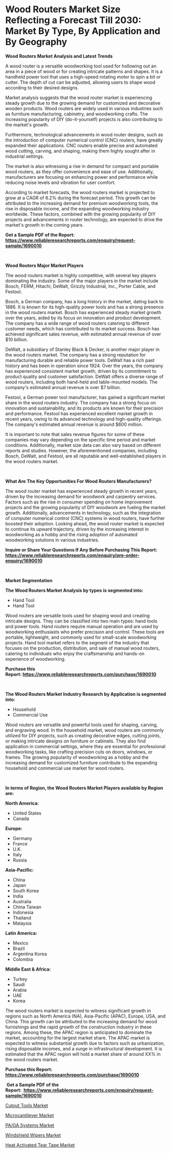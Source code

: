 <p><h1>Wood Routers Market Size Reflecting a Forecast Till 2030: Market By Type, By Application and By Geography</h1></p><p><strong>Wood Routers Market Analysis and Latest Trends</strong></p>
<p><p>A wood router is a versatile woodworking tool used for hollowing out an area in a piece of wood or for creating intricate patterns and shapes. It is a handheld power tool that uses a high-speed rotating motor to spin a bit or cutter. The depth of cut can be adjusted, allowing users to shape wood according to their desired designs.</p><p>Market analysis suggests that the wood router market is experiencing steady growth due to the growing demand for customized and decorative wooden products. Wood routers are widely used in various industries such as furniture manufacturing, cabinetry, and woodworking crafts. The increasing popularity of DIY (do-it-yourself) projects is also contributing to the market's growth.</p><p>Furthermore, technological advancements in wood router designs, such as the introduction of computer numerical control (CNC) routers, have greatly expanded their applications. CNC routers enable precise and automated wood cutting, carving, and shaping, making them highly sought after in industrial settings.</p><p>The market is also witnessing a rise in demand for compact and portable wood routers, as they offer convenience and ease of use. Additionally, manufacturers are focusing on enhancing power and performance while reducing noise levels and vibration for user comfort.</p><p>According to market forecasts, the wood routers market is projected to grow at a CAGR of 6.2% during the forecast period. This growth can be attributed to the increasing demand for premium woodworking tools, the rise in disposable income, and the expanding woodworking industry worldwide. These factors, combined with the growing popularity of DIY projects and advancements in router technology, are expected to drive the market's growth in the coming years.</p></p>
<p><strong>Get a Sample PDF of the Report:&nbsp; <a href="https://www.reliableresearchreports.com/enquiry/request-sample/1690010">https://www.reliableresearchreports.com/enquiry/request-sample/1690010</a></strong></p>
<p>&nbsp;</p>
<p><strong>Wood Routers Major Market Players</strong></p>
<p><p>The wood routers market is highly competitive, with several key players dominating the industry. Some of the major players in the market include Bosch, FERM, Hitachi, DeWalt, Grizzly Industrial, Inc., Porter Cable, and Festool. </p><p>Bosch, a German company, has a long history in the market, dating back to 1886. It is known for its high-quality power tools and has a strong presence in the wood routers market. Bosch has experienced steady market growth over the years, aided by its focus on innovation and product development. The company has a wide range of wood routers catering to different customer needs, which has contributed to its market success. Bosch has achieved significant sales revenue, with estimated annual revenue of over $10 billion.</p><p>DeWalt, a subsidiary of Stanley Black & Decker, is another major player in the wood routers market. The company has a strong reputation for manufacturing durable and reliable power tools. DeWalt has a rich past history and has been in operation since 1924. Over the years, the company has experienced consistent market growth, driven by its commitment to product quality and customer satisfaction. DeWalt offers a diverse range of wood routers, including both hand-held and table-mounted models. The company's estimated annual revenue is over $7 billion.</p><p>Festool, a German power tool manufacturer, has gained a significant market share in the wood routers industry. The company has a strong focus on innovation and sustainability, and its products are known for their precision and performance. Festool has experienced excellent market growth in recent years, owing to its advanced technology and high-quality offerings. The company's estimated annual revenue is around $600 million.</p><p>It is important to note that sales revenue figures for some of these companies may vary depending on the specific time period and market conditions. Additionally, market size data can also vary based on different reports and studies. However, the aforementioned companies, including Bosch, DeWalt, and Festool, are all reputable and well-established players in the wood routers market.</p></p>
<p>&nbsp;</p>
<p><strong>What Are The Key Opportunities For Wood Routers Manufacturers?</strong></p>
<p><p>The wood router market has experienced steady growth in recent years, driven by the increasing demand for woodwork and carpentry services. Factors such as the rise in consumer spending on home improvement projects and the growing popularity of DIY woodwork are fueling the market growth. Additionally, advancements in technology, such as the integration of computer numerical control (CNC) systems in wood routers, have further boosted their adoption. Looking ahead, the wood router market is expected to continue its upward trajectory, driven by the increasing interest in woodworking as a hobby and the rising adoption of automated woodworking solutions in various industries.</p></p>
<p><strong>Inquire or Share Your Questions If Any Before Purchasing This Report: <a href="https://www.reliableresearchreports.com/enquiry/pre-order-enquiry/1690010">https://www.reliableresearchreports.com/enquiry/pre-order-enquiry/1690010</a></strong></p>
<p>&nbsp;</p>
<p><strong>Market Segmentation</strong></p>
<p><strong>The Wood Routers Market Analysis by types is segmented into:</strong></p>
<p><ul><li>Hand Tool</li><li>Hand Tool</li></ul></p>
<p><p>Wood routers are versatile tools used for shaping wood and creating intricate designs. They can be classified into two main types: hand tools and power tools. Hand routers require manual operation and are used by woodworking enthusiasts who prefer precision and control. These tools are portable, lightweight, and commonly used for small-scale woodworking projects. Hand tool market refers to the segment of the industry that focuses on the production, distribution, and sale of manual wood routers, catering to individuals who enjoy the craftsmanship and hands-on experience of woodworking.</p></p>
<p><strong>Purchase this Report:&nbsp;<a href="https://www.reliableresearchreports.com/purchase/1690010">https://www.reliableresearchreports.com/purchase/1690010</a></strong></p>
<p>&nbsp;</p>
<p><strong>The Wood Routers Market Industry Research by Application is segmented into:</strong></p>
<p><ul><li>Household</li><li>Commercial Use</li></ul></p>
<p><p>Wood routers are versatile and powerful tools used for shaping, carving, and engraving wood. In the household market, wood routers are commonly utilized for DIY projects, such as creating decorative edges, cutting joints, or making intricate designs on furniture or cabinets. They also find application in commercial settings, where they are essential for professional woodworking tasks, like crafting precision cuts on doors, windows, or frames. The growing popularity of woodworking as a hobby and the increasing demand for customized furniture contribute to the expanding household and commercial use market for wood routers.</p></p>
<p>&nbsp;</p>
<p><strong>In terms of Region, the Wood Routers Market Players available by Region are:</strong></p>
<p>
    <p> <strong> North America: </strong>
        <ul>
            <li>United States</li>
            <li>Canada</li>
        </ul>
        </p> 
    <p> <strong> Europe: </strong>
        <ul>
            <li>Germany</li>
            <li>France</li>
            <li>U.K.</li>
            <li>Italy</li>
            <li>Russia</li>
        </ul>
        </p> 
    <p> <strong> Asia-Pacific: </strong>
        <ul>
            <li>China</li>
            <li>Japan</li>
            <li>South Korea</li>
            <li>India</li>
            <li>Australia</li>
            <li>China Taiwan</li>
            <li>Indonesia</li>
            <li>Thailand</li>
            <li>Malaysia</li>
        </ul>
        </p> 
    <p> <strong> Latin America: </strong>
        <ul>
            <li>Mexico</li>
            <li>Brazil</li>
            <li>Argentina Korea</li>
            <li>Colombia</li>
        </ul>
        </p> 
    <p> <strong> Middle East & Africa: </strong>
        <ul>
            <li>Turkey</li>
            <li>Saudi</li>
            <li>Arabia</li>
            <li>UAE</li>
            <li>Korea</li>
        </ul>
    </p>
    </p>
<p><p>The wood routers market is expected to witness significant growth in regions such as North America (NA), Asia-Pacific (APAC), Europe, USA, and China. This growth can be attributed to the increasing demand for wood furnishings and the rapid growth of the construction industry in these regions. Among these, the APAC region is anticipated to dominate the market, accounting for the largest market share. The APAC market is expected to witness substantial growth due to factors such as urbanization, rising disposable incomes, and a surge in infrastructural development. It is estimated that the APAC region will hold a market share of around XX% in the wood routers market.</p></p>
<p><strong>Purchase this Report: <a href="https://www.reliableresearchreports.com/purchase/1690010">https://www.reliableresearchreports.com/purchase/1690010</a></strong></p>
<p>&nbsp;<strong>Get a Sample PDF of the Report:&nbsp;&nbsp;<a href="https://www.reliableresearchreports.com/enquiry/request-sample/1690010">https://www.reliableresearchreports.com/enquiry/request-sample/1690010</a></strong></p>
<p><strong></strong></p>
<p><p><a href="https://github.com/rahu1506/Market-Research-Report-List-1/blob/main/cutout-tools-market.md">Cutout Tools Market</a></p><p><a href="https://medium.com/@klebogdani/microcantilever-market-outlook-industry-overview-and-forecast-2023-to-2030-964a8115dec9">Microcantilever Market</a></p><p><a href="https://medium.com/@elvirabogdani08/decoding-pa-ga-systems-market-metrics-market-share-trends-and-growth-patterns-ab636e7d4160">PA/GA Systems Market</a></p><p><a href="https://github.com/rahu1505/Market-Research-Report-List-1/blob/main/windshield-wipers-market.md">Windshield Wipers Market</a></p><p><a href="https://www.linkedin.com/pulse/heat-activated-tear-tape-market-research-report-unlocks-tvy3e/">Heat Activated Tear Tape Market</a></p></p>